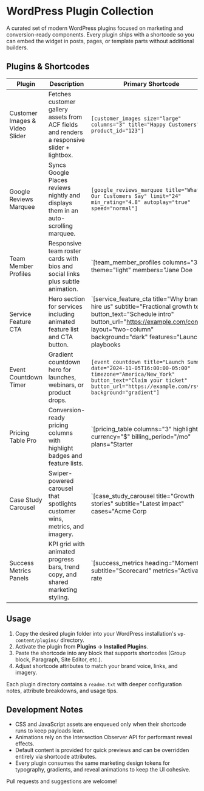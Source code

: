 # WordPress Plugin Collection

A curated set of modern WordPress plugins focused on marketing and conversion-ready components. Every plugin ships with a shortcode so you can embed the widget in posts, pages, or template parts without additional builders.

## Plugins & Shortcodes

| Plugin | Description | Primary Shortcode |
| --- | --- | --- |
| Customer Images & Video Slider | Fetches customer gallery assets from ACF fields and renders a responsive slider + lightbox. | `[customer_images size="large" columns="3" title="Happy Customers" product_id="123"]` |
| Google Reviews Marquee | Syncs Google Places reviews nightly and displays them in an auto-scrolling marquee. | `[google_reviews_marquee title="What Our Customers Say" limit="24" min_rating="4.8" autoplay="true" speed="normal"]` |
| Team Member Profiles | Responsive team roster cards with bios and social links plus subtle animation. | `[team_member_profiles columns="3" theme="light" members="Jane Doe|CEO|https://example.com/jane.jpg|Lead visionary.|LinkedIn~https://linkedin.com/in/janedoe"]` |
| Service Feature CTA | Hero section for services including animated feature list and CTA button. | `[service_feature_cta title="Why brands hire us" subtitle="Fractional growth team" button_text="Schedule intro" button_url="https://example.com/contact" layout="two-column" background="dark" features="Launch playbooks|Validated experiments shipped in 14 days.;Retention audits|Plug the leaks."]` |
| Event Countdown Timer | Gradient countdown hero for launches, webinars, or product drops. | `[event_countdown title="Launch Summit" date="2024-11-05T16:00:00-05:00" timezone="America/New_York" button_text="Claim your ticket" button_url="https://example.com/rsvp" background="gradient"]` |
| Pricing Table Pro | Conversion-ready pricing columns with highlight badges and feature lists. | `[pricing_table columns="3" highlight="2" currency="$" billing_period="/mo" plans="Starter|29|For new teams.|Up to 3 seats,Email support;Growth|79|Automation and insights.|Unlimited seats,Priority support|Most popular|Start trial|https://example.com/growth|14-day trial;Enterprise|149|Dedicated success.|Custom contracts,SAML SSO|Best value|Talk to sales|https://example.com/enterprise"]` |
| Case Study Carousel | Swiper-powered carousel that spotlights customer wins, metrics, and imagery. | `[case_study_carousel title="Growth stories" subtitle="Latest impact" cases="Acme Corp|+140% pipeline|Scaled outbound motions.|https://example.com/acme.svg|https://example.com/case/acme"]` |
| Success Metrics Panels | KPI grid with animated progress bars, trend copy, and shared marketing styling. | `[success_metrics heading="Momentum" subtitle="Scorecard" metrics="Activation rate|74%|+12 pts vs last quarter|Guided onboarding flows unlocked a new baseline.|74"]` |

## Usage

1. Copy the desired plugin folder into your WordPress installation's `wp-content/plugins/` directory.
2. Activate the plugin from **Plugins → Installed Plugins**.
3. Paste the shortcode into any block that supports shortcodes (Group block, Paragraph, Site Editor, etc.).
4. Adjust shortcode attributes to match your brand voice, links, and imagery.

Each plugin directory contains a `readme.txt` with deeper configuration notes, attribute breakdowns, and usage tips.

## Development Notes

- CSS and JavaScript assets are enqueued only when their shortcode runs to keep payloads lean.
- Animations rely on the Intersection Observer API for performant reveal effects.
- Default content is provided for quick previews and can be overridden entirely via shortcode attributes.
- Every plugin consumes the same marketing design tokens for typography, gradients, and reveal animations to keep the UI cohesive.

Pull requests and suggestions are welcome!
